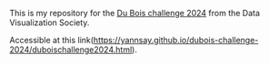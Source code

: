 This is my repository for the [Du Bois challenge 2024](https://github.com/ajstarks/dubois-data-portraits/blob/master/challenge/2024/README.md) from the Data Visualization Society.

Accessible at this link(https://yannsay.github.io/dubois-challenge-2024/duboischallenge2024.html).
